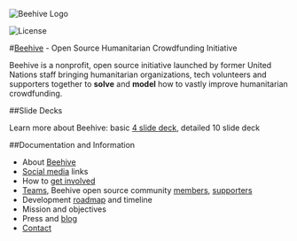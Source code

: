 ![Beehive Logo](https://github.com/BeehiveNGO/Auxiliary/blob/master/beehivelogo.png)


![License](https://img.shields.io/apm/l/vim-mode.svg)

#[Beehive](http://beehivengo.github.io/Beehive/) - Open Source Humanitarian Crowdfunding Initiative

Beehive is a nonprofit, open source initiative launched by former United Nations staff bringing humanitarian organizations, tech volunteers and supporters together to **solve** and **model** how to vastly improve humanitarian crowdfunding.

##Slide Decks

Learn more about Beehive: basic [4 slide deck](https://github.com/BeehiveNGO/Beehive/blob/master/Four_Slide_Deck.md), detailed 10 slide deck

##Documentation and Information

* About [Beehive](https://github.com/BeehiveNGO/Beehive/wiki/Beehive)
* [Social media](https://github.com/BeehiveNGO/Beehive/wiki/Social-Media) links
* How to [get involved](https://github.com/BeehiveNGO/Beehive/wiki/Get-Involved)
* [Teams](https://github.com/BeehiveNGO/Teams), Beehive open source community [members](https://github.com/BeehiveNGO/Teams/blob/master/Community_Members.md), [supporters](https://github.com/BeehiveNGO/Teams/blob/master/Supporters.md)
* Development [roadmap](https://github.com/BeehiveNGO/Documentation/blob/master/developmentoverview.md) and timeline
* Mission and objectives
* Press and [blog]()
* [Contact](https://github.com/BeehiveNGO/Beehive/wiki/Contact)
